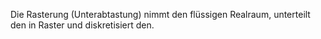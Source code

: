 Die Rasterung (Unterabtastung) nimmt den flüssigen Realraum, unterteilt den in Raster und diskretisiert den.

